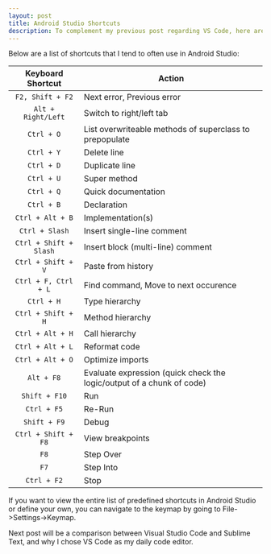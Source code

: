 ```yaml
---
layout: post
title: Android Studio Shortcuts
description: To complement my previous post regarding VS Code, here are some helpful Android Studio shortcuts.
---
```


Below are a list of shortcuts that I tend to often use in Android Studio:

| Keyboard Shortcut | Action |
 :---:                | ---    
`F2, Shift + F2` | Next error, Previous error
`Alt + Right/Left` | Switch to right/left tab
`Ctrl + O` | List overwriteable methods of superclass to prepopulate
`Ctrl + Y` | Delete line
`Ctrl + D` | Duplicate line
`Ctrl + U` | Super method
`Ctrl + Q` | Quick documentation
`Ctrl + B` | Declaration
`Ctrl + Alt + B` | Implementation(s)
`Ctrl + Slash` | Insert single-line comment
`Ctrl + Shift + Slash` | Insert block (multi-line) comment
`Ctrl + Shift + V` | Paste from history
`Ctrl + F, Ctrl + L` | Find command, Move to next occurence
`Ctrl + H` | Type hierarchy
`Ctrl + Shift + H` | Method hierarchy
`Ctrl + Alt + H` | Call hierarchy
`Ctrl + Alt + L` | Reformat code
`Ctrl + Alt + O` | Optimize imports
`Alt + F8` | Evaluate expression (quick check the logic/output of a chunk of code)
`Shift + F10` | Run 
`Ctrl + F5` | Re-Run
`Shift + F9` | Debug
`Ctrl + Shift + F8` | View breakpoints
`F8` | Step Over 
`F7` | Step Into
`Ctrl + F2` | Stop

If you want to view the entire list of predefined shortcuts in Android Studio or define your own, you can navigate to the keymap by going to File->Settings->Keymap.

Next post will be a comparison between Visual Studio Code and Sublime Text, and why I chose VS Code as my daily code editor.



